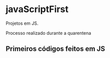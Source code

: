 # javaScriptFirst

Projetos em JS.    
   
Processo realizado durante a quarentena           
      
## Primeiros códigos feitos em JS 
<br>       
    
 
    

